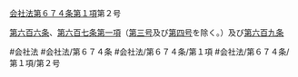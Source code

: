 [会社法第６７４条第１項](会社法＿＿＿＿第６７４条第１項)第２号

[第六百六条](会社法＿＿＿＿第６０６条)、[第六百七条第一項](会社法＿＿＿＿第６０７条第１項)（[第三号](会社法＿＿＿＿第６７４条第１項第３号)及び[第四号](会社法＿＿＿＿第６７４条第１項第４号)を除く。）及び[第六百九条](会社法＿＿＿＿第６０９条)


#会社法
#会社法/第６７４条
#会社法/第６７４条/第１項
#会社法/第６７４条/第１項/第２号
